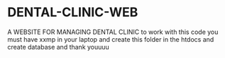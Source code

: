 # DENTAL-CLINIC-WEB
A WEBSITE FOR MANAGING DENTAL CLINIC
to work with this code you must have xxmp in your laptop and create this folder in the htdocs and create database 
and thank youuuu
